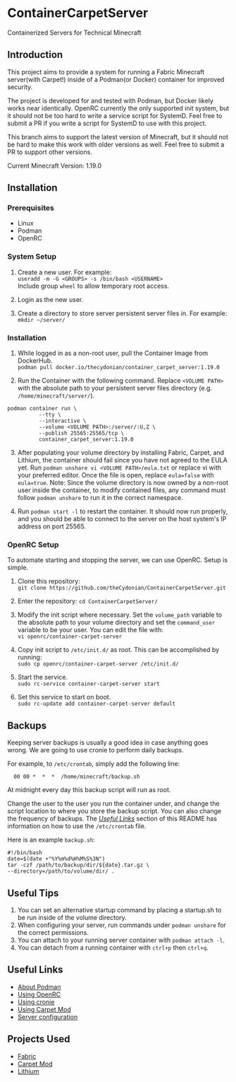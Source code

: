 # ContainerCarpetServer
Containerized Servers for Technical Minecraft

## Introduction

This project aims to provide a system for running a Fabric Minecraft 
server(with Carpet!) inside of a Podman(or Docker) container for improved 
security.

The project is developed for and tested with Podman, but Docker likely works 
near identically. OpenRC currently the only supported init system, but 
it should not be too hard to write a service script for SystemD. Feel free to 
submit a PR if you write a script for SystemD to use with this project.

This branch aims to support the latest version of Minecraft, but it should not 
be hard to make this work with older versions as well. Feel free to submit a 
PR to support other versions.

Current Minecraft Version: 1.19.0

## Installation

### Prerequisites

* Linux
* Podman
* OpenRC

### System Setup

1. Create a new user.
For example: 
<br/>`useradd -m -G <GROUPS> -s /bin/bash <USERNAME>`<br/>
Include group `wheel` to allow temporary root access.

2. Login as the new user.

3. Create a directory to store server persistent server files in. For example: 
</br>`mkdir ~/server/`</br>

### Installation

1. While logged in as a non-root user, pull the Container Image from DockerHub. 
<br/>`podman pull docker.io/thecydonian/container_carpet_server:1.19.0`<br/>

2. Run the Container with the following command. Replace `<VOLUME PATH>` with 
the absolute path to your persistent server files directory 
(e.g. `/home/minecraft/server/`).
```
podman container run \
          --tty \
          --interactive \
          --volume <VOLUME PATH>:/server/:U,Z \
          --publish 25565:25565/tcp \
          container_carpet_server:1.19.0
```

3. After populating your volume directory by installing Fabric, Carpet, and 
Lithium, the container should fail since you have not agreed to the EULA yet. 
Run `podman unshare vi <VOLUME PATH>/eula.txt` or replace vi with your 
preferred editor. Once the file is open, replace `eula=false` with `eula=true`. 
Note: Since the volume directory is now owned by a non-root user inside the 
container, to modify contained files, any command must follow `podman unshare` 
to run it in the correct namespace.

4. Run `podman start -l` to restart the container. It should now run properly, 
and you should be able to connect to the server on the host system's IP address 
on port 25565.

### OpenRC Setup

To automate starting and stopping the server, we can use OpenRC. Setup is simple.

1. Clone this repository: 
<br/>`git clone https://github.com/theCydonian/ContainerCarpetServer.git`</br>

2. Enter the repository: `cd ContainerCarpetServer/`

3. Modify the init script where necessary. Set the `volume_path` variable to 
the absolute path to your volume directory and set the `command_user` 
variable to be your user. You can edit the file with:
<br/>`vi openrc/container-carpet-server`</br>

4. Copy init script to `/etc/init.d/` as root. This can be accomplished by 
running: 
<br/>`sudo cp openrc/container-carpet-server /etc/init.d/`

5. Start the service.
<br/>`sudo rc-service container-carpet-server start`<br/>

6. Set this service to start on boot.
<br/>`sudo rc-update add container-carpet-server default`<br/>

## Backups

Keeping server backups is usually a good idea in case anything goes wrong. We 
are going to use cronie to perform daily backups.

For example, to `/etc/crontab`, simply add the following line:

```
  00 00 *  *  *  /home/minecraft/backup.sh
```

At midnight every day this backup script will run as root.

Change the user to the user you run the container under, and change the script 
location to where you store the backup script. You can also change the 
frequency of backups. The <i><a href="#UL">Useful Links</a></i> section of this 
README has information on how to use the `/etc/crontab` file.

Here is an example `backup.sh`:

```
#!/bin/bash
date=$(date +"%Y%m%d%H%M%S%3N")
tar -czf /path/to/backup/dir/${date}.tar.gz \
--directory=/path/to/volume/dir/ .
```

## Useful Tips

1. You can set an alternative startup command by placing a startup.sh to be run 
inside of the volume directory.
2. When configuring your server, run commands under `podman unshare` 
for the correct permissions.
2. You can attach to your running server container with `podman attach -l`.
3. You can detach from a running container with `ctrl+p` then `ctrl+q`.

## <span id="UL">Useful Links</span>

* [About Podman](https://docs.podman.io/en/latest/index.html)
* [Using OpenRC](https://wiki.gentoo.org/wiki/OpenRC)
* [Using cronie](https://docs.rockylinux.org/guides/automation/cronie/)
* [Using Carpet Mod](https://youtu.be/Lt-ooRGpLz4)
* [Server configuration](https://minecraft.fandom.com/wiki/Server.properties)

## Projects Used
* [Fabric](https://fabricmc.net/)
* [Carpet Mod](https://github.com/gnembon/fabric-carpet)
* [Lithium](https://github.com/CaffeineMC/lithium-fabric)

